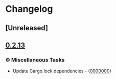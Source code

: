 # Changelog

## [Unreleased]

## [0.2.13](https://github.com/antonbaliasnikov/release-pls-plz/compare/core-v0.2.12...core-v0.2.13)

### ⚙️ Miscellaneous Tasks

- Update Cargo.lock dependencies - ([0000000](https://github.com/antonbaliasnikov/release-pls-plz/commit/0000000))

